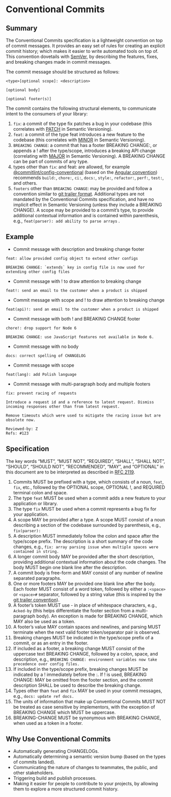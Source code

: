 Conventional Commits
====================

## Summary

The Conventional Commits specification is a lightweight convention on top of commit messages. It provides an easy set of rules for creating an explicit commit history; which makes it easier to write automated tools on top of. This convention dovetails with [SemVer](https://semver.org), by describing the features, fixes, and breaking changes made in commit messages.

The commit message should be structured as follows:

```
<type>[optional scope]: <description>

[optional body]

[optional footer(s)]
```

The commit contains the following structural elements, to communicate intent to the consumers of your library:

1. `fix`: a commit of the type fix patches a bug in your codebase (this correlates with [PATCH](semver.org/#summary) in Semantic Versioning).
2. `feat`: a commit of the type feat introduces a new feature to the codebase (this correlates with [MINOR](semver.org/#summary) in Semantic Versioning).
3. `BREAKING CHANGE`: a commit that has a footer BREAKING CHANGE:, or appends a ! after the type/scope, introduces a breaking API change (correlating with [MAJOR](semver.org/#summary) in Semantic Versioning). A BREAKING CHANGE can be part of commits of any type.
4. types other than `fix`: and feat: are allowed, for example [@commitlint/config-conventional](https://github.com/conventional-changelog/commitlint/tree/master/@commitlint/config-conventional) (based on the [Angular convention](https://github.com/angular/angular/blob/22b96b9/CONTRIBUTING.md#-commit-message-guidelines)) recommends `build:`, `chore:`, `ci:`, `docs:`, `style:`, `refactor:`, `perf:`, `test:`, and others.
5. `footers` other than `BREAKING CHANGE`: <description> may be provided and follow a convention similar to [git trailer format](https://git-scm.com/docs/git-interpret-trailers).
Additional types are not mandated by the Conventional Commits specification, and have no implicit effect in Semantic Versioning (unless they include a BREAKING CHANGE). A scope may be provided to a commit’s type, to provide additional contextual information and is contained within parenthesis, e.g.,
```feat(parser): add ability to parse arrays```
.
## Example
- Commit message with description and breaking change footer
```
feat: allow provided config object to extend other configs

BREAKING CHANGE: `extends` key in config file is now used for extending other config files
```
- Commit message with ! to draw attention to breaking change
```
feat!: send an email to the customer when a product is shipped
```
- Commit message with scope and ! to draw attention to breaking change
```
feat(api)!: send an email to the customer when a product is shipped
```
- Commit message with both ! and BREAKING CHANGE footer
```
chore!: drop support for Node 6

BREAKING CHANGE: use JavaScript features not available in Node 6.
```
- Commit message with no body
```
docs: correct spelling of CHANGELOG
```
- Commit message with scope
```
feat(lang): add Polish language
```
- Commit message with multi-paragraph body and multiple footers
```
fix: prevent racing of requests

Introduce a request id and a reference to latest request. Dismiss
incoming responses other than from latest request.

Remove timeouts which were used to mitigate the racing issue but are
obsolete now.

Reviewed-by: Z
Refs: #123
```

## Specification
The key words “MUST”, “MUST NOT”, “REQUIRED”, “SHALL”, “SHALL NOT”, “SHOULD”, “SHOULD NOT”, “RECOMMENDED”, “MAY”, and “OPTIONAL” in this document are to be interpreted as described in [RFC 2119](https://www.ietf.org/rfc/rfc2119.txt).

1. Commits MUST be prefixed with a type, which consists of a noun, `feat`, `fix`, etc., followed by the OPTIONAL scope, OPTIONAL !, and REQUIRED terminal colon and space.
2. The type `feat` MUST be used when a commit adds a new feature to your application or library.
3. The type `fix` MUST be used when a commit represents a bug fix for your application.
4. A scope MAY be provided after a type. A scope MUST consist of a noun describing a section of the codebase surrounded by parenthesis, e.g., 
```fix(parser):```
5. A description MUST immediately follow the colon and space after the type/scope prefix. The description is a short summary of the code changes, e.g., 
```fix: array parsing issue when multiple spaces were contained in string.```
6. A longer commit body MAY be provided after the short description, providing additional contextual information about the code changes. The body MUST begin one blank line after the description.
7. A commit body is free-form and MAY consist of any number of newline separated paragraphs.
8. One or more footers MAY be provided one blank line after the body. Each footer MUST consist of a word token, followed by either a `:<space>` or `<space>#` separator, followed by a string value (this is inspired by the [git trailer convention](https://git-scm.com/docs/git-interpret-trailers)).
9. A footer’s token MUST use - in place of whitespace characters, e.g., `Acked-by` (this helps differentiate the footer section from a multi-paragraph body). An exception is made for BREAKING CHANGE, which MAY also be used as a token.
10. A footer’s value MAY contain spaces and newlines, and parsing MUST terminate when the next valid footer token/separator pair is observed.
11. Breaking changes MUST be indicated in the type/scope prefix of a commit, or as an entry in the footer.
12. If included as a footer, a breaking change MUST consist of the uppercase text BREAKING CHANGE, followed by a colon, space, and description, e.g., 
```BREAKING CHANGE: environment variables now take precedence over config files.```
13. If included in the type/scope prefix, breaking changes MUST be indicated by a ! immediately before the :. If ! is used, BREAKING CHANGE: MAY be omitted from the footer section, and the commit description SHALL be used to describe the breaking change.
14. Types other than `feat` and `fix` MAY be used in your commit messages, e.g., 
```docs: update ref docs.```
15. The units of information that make up Conventional Commits MUST NOT be treated as case sensitive by implementors, with the exception of BREAKING CHANGE which MUST be uppercase.
16. BREAKING-CHANGE MUST be synonymous with BREAKING CHANGE, when used as a token in a footer.

## Why Use Conventional Commits
- Automatically generating CHANGELOGs.
- Automatically determining a semantic version bump (based on the types of commits landed).
- Communicating the nature of changes to teammates, the public, and other stakeholders.
- Triggering build and publish processes.
- Making it easier for people to contribute to your projects, by allowing them to explore a more structured commit history.
